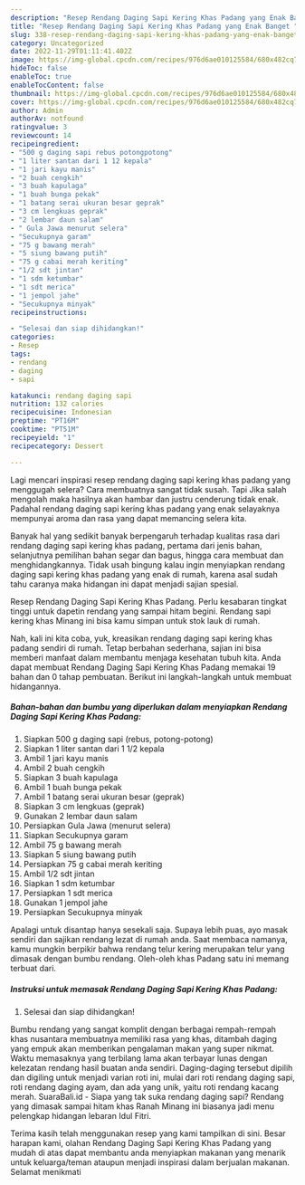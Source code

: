 ```yaml
---
description: "Resep Rendang Daging Sapi Kering Khas Padang yang Enak Banget "
title: "Resep Rendang Daging Sapi Kering Khas Padang yang Enak Banget "
slug: 338-resep-rendang-daging-sapi-kering-khas-padang-yang-enak-banget
category: Uncategorized
date: 2022-11-29T01:11:41.402Z
image: https://img-global.cpcdn.com/recipes/976d6ae010125584/680x482cq70/rendang-daging-sapi-kering-khas-padang-foto-resep-utama.jpg
hideToc: false
enableToc: true
enableTocContent: false
thumbnail: https://img-global.cpcdn.com/recipes/976d6ae010125584/680x482cq70/rendang-daging-sapi-kering-khas-padang-foto-resep-utama.jpg
cover: https://img-global.cpcdn.com/recipes/976d6ae010125584/680x482cq70/rendang-daging-sapi-kering-khas-padang-foto-resep-utama.jpg
author: Admin
authorAv: notfound
ratingvalue: 3
reviewcount: 14
recipeingredient:
- "500 g daging sapi rebus potongpotong"
- "1 liter santan dari 1 12 kepala"
- "1 jari kayu manis"
- "2 buah cengkih"
- "3 buah kapulaga"
- "1 buah bunga pekak"
- "1 batang serai ukuran besar geprak"
- "3 cm lengkuas geprak"
- "2 lembar daun salam"
- " Gula Jawa menurut selera"
- "Secukupnya garam"
- "75 g bawang merah"
- "5 siung bawang putih"
- "75 g cabai merah keriting"
- "1/2 sdt jintan"
- "1 sdm ketumbar"
- "1 sdt merica"
- "1 jempol jahe"
- "Secukupnya minyak"
recipeinstructions:

- "Selesai dan siap dihidangkan!"
categories:
- Resep
tags:
- rendang
- daging
- sapi

katakunci: rendang daging sapi 
nutrition: 132 calories
recipecuisine: Indonesian
preptime: "PT16M"
cooktime: "PT51M"
recipeyield: "1"
recipecategory: Dessert

---
```



Lagi mencari inspirasi resep rendang daging sapi kering khas padang yang menggugah selera? Cara membuatnya sangat tidak susah. Tapi Jika salah mengolah maka hasilnya akan hambar dan justru cenderung tidak enak. Padahal rendang daging sapi kering khas padang yang enak selayaknya mempunyai aroma dan rasa yang dapat memancing selera kita.


Banyak hal yang sedikit banyak berpengaruh terhadap kualitas rasa dari rendang daging sapi kering khas padang, pertama dari jenis bahan, selanjutnya pemilihan bahan segar dan bagus, hingga cara membuat dan menghidangkannya. Tidak usah bingung kalau ingin menyiapkan rendang daging sapi kering khas padang yang enak di rumah, karena asal sudah tahu caranya maka hidangan ini dapat menjadi sajian spesial.

Resep Rendang Daging Sapi Kering Khas Padang. Perlu kesabaran tingkat tinggi untuk dapetin rendang yang sampai hitam begini. Rendang sapi kering khas Minang ini bisa kamu simpan untuk stok lauk di rumah.


Nah, kali ini kita coba, yuk, kreasikan rendang daging sapi kering khas padang sendiri di rumah. Tetap berbahan sederhana, sajian ini bisa memberi manfaat dalam membantu menjaga kesehatan tubuh kita. Anda dapat membuat Rendang Daging Sapi Kering Khas Padang memakai 19 bahan dan 0 tahap pembuatan. Berikut ini langkah-langkah untuk membuat hidangannya.

<!--inarticleads1-->

##### Bahan-bahan dan bumbu yang diperlukan dalam menyiapkan Rendang Daging Sapi Kering Khas Padang:

1. Siapkan 500 g daging sapi (rebus, potong-potong)
1. Siapkan 1 liter santan dari 1 1/2 kepala
1. Ambil 1 jari kayu manis
1. Ambil 2 buah cengkih
1. Siapkan 3 buah kapulaga
1. Ambil 1 buah bunga pekak
1. Ambil 1 batang serai ukuran besar (geprak)
1. Siapkan 3 cm lengkuas (geprak)
1. Gunakan 2 lembar daun salam
1. Persiapkan  Gula Jawa (menurut selera)
1. Siapkan Secukupnya garam
1. Ambil 75 g bawang merah
1. Siapkan 5 siung bawang putih
1. Persiapkan 75 g cabai merah keriting
1. Ambil 1/2 sdt jintan
1. Siapkan 1 sdm ketumbar
1. Persiapkan 1 sdt merica
1. Gunakan 1 jempol jahe
1. Persiapkan Secukupnya minyak


Apalagi untuk disantap hanya sesekali saja. Supaya lebih puas, ayo masak sendiri dan sajikan rendang lezat di rumah anda. Saat membaca namanya, kamu mungkin berpikir bahwa rendang telur kering merupakan telur yang dimasak dengan bumbu rendang. Oleh-oleh khas Padang satu ini memang terbuat dari. 

<!--inarticleads2-->

##### Instruksi untuk memasak Rendang Daging Sapi Kering Khas Padang:


1. Selesai dan siap dihidangkan!

Bumbu rendang yang sangat komplit dengan berbagai rempah-rempah khas nusantara membuatnya memiliki rasa yang khas, ditambah daging yang empuk akan memberikan pengalaman makan yang super nikmat. Waktu memasaknya yang terbilang lama akan terbayar lunas dengan kelezatan rendang hasil buatan anda sendiri. Daging-daging tersebut dipilih dan digiling untuk menjadi varian roti ini, mulai dari roti rendang daging sapi, roti rendang daging ayam, dan ada yang unik, yaitu roti rendang kacang merah. SuaraBali.id - Siapa yang tak suka rendang daging sapi? Rendang yang dimasak sampai hitam khas Ranah Minang ini biasanya jadi menu pelengkap hidangan lebaran Idul Fitri. 

Terima kasih telah menggunakan resep yang kami tampilkan di sini. Besar harapan kami, olahan Rendang Daging Sapi Kering Khas Padang yang mudah di atas dapat membantu anda menyiapkan makanan yang menarik untuk keluarga/teman ataupun menjadi inspirasi dalam berjualan makanan. Selamat menikmati

